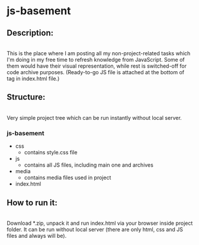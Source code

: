 # js-basement

<h2>Description:</h2> </br>
This is the place where I am posting all my non-project-related tasks which I'm doing in my free time to refresh knowledge from JavaScript. Some of them would have their visual representation, while rest is switched-off for code archive purposes. (Ready-to-go JS file is attached at the bottom of <body> tag in index.html file.)

<h2>Structure:</h2> </br>
Very simple project tree which can be run instantly without local server. 

<h3>js-basement</h3>
<ul>
<li> css 
   <ul>
    <li> contains style.css file </li>
  </ul>  
</li>
<li> js 
  <ul>
    <li> contains all JS files, including main one and archives </li>
  </ul>
 </li>
<li> media 
   <ul>
    <li> contains media files used in project </li>
  </ul> 
 </li>
<li> index.html </li>
</ul>

<h2>How to run it:</h2> </br>
Download *.zip, unpack it and run index.html via your browser inside project folder. It can be run without local server (there are only html, css and JS files and always will be).
